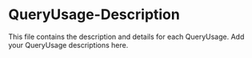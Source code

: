 # QueryUsage-Description

This file contains the description and details for each QueryUsage. Add your QueryUsage descriptions here. 